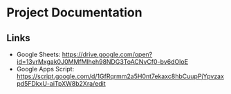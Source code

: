 # Project Documentation

## Links

- Google Sheets: https://drive.google.com/open?id=13vrMxgak0J0MMfMlheh98NDG3ToACNvCf0-bv6dOIoE
- Google Apps Script: https://script.google.com/d/1GfRqrmm2a5H0nt7ekaxc8hbCuupPjYpvzaxpd5FDkxU-aiTpXW8b2Xra/edit